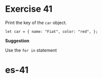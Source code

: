 # Exercise 41

Print the key of the `car` object.

`let car = {
  name: "Fiat",
  color: "red",
};`


**Suggestion**

Use the `for in` statement
# es-41
